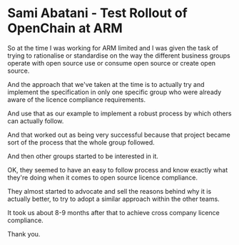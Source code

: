 # Sami Abatani - Test Rollout of OpenChain at ARM

So at the time I was working for ARM limited and I was given the task of trying to rationalise or standardise on the way the different business groups operate with open source use or consume open source or create open source.


And the approach that we've taken at the time is to actually try and implement the specification in only one specific group who were already aware of the licence compliance requirements.

And use that as our example to implement a robust process by which others can actually follow.

And that worked out as being very successful because that project became sort of the process that the whole group followed.

And then other groups started to be interested in it.

OK, they seemed to have an easy to follow process and know exactly what they're doing when it comes to open source licence compliance.

They almost started to advocate and sell the reasons behind why it is actually better, to try to adopt a similar approach within the other teams.

It took us about 8-9 months after that to achieve cross company licence compliance.


Thank you.



